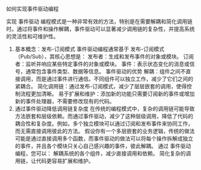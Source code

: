 如何实现事件驱动编程

实现 事件驱动 编程模式是一种非常有效的方法，特别是在需要解耦和简化调用链时。通过将事件和操作解耦，事件驱动可以显著减少调用链的复杂性，并提高系统的灵活性和可维护性。
1. 基本概念：发布-订阅模式
事件驱动编程通常基于 发布-订阅模式（Pub/Sub），其核心思想是：
发布者：生成和发布事件的对象或模块。
订阅者：监听并响应某些特定事件的对象或模块。
事件：表示状态变化的消息或信号，通常包含事件类型、数据等信息。
事件驱动的优势
解耦：组件之间不直接调用，而是通过事件进行通信。不同组件可以独立工作，减少了它们之间的紧耦合。
简化调用链：通过发布-订阅模式，减少了层层嵌套的调用，使得控制流程更加清晰。
易于扩展和维护：添加新的功能只需要订阅新的事件或增加新的事件处理器，不需要修改现有的代码。
4. 通过事件驱动降低调用链复杂度
在传统的编程模式中，复杂的调用链可能导致方法嵌套和层级依赖。而通过事件驱动，减少了这种层级调用，降低了代码的耦合性和复杂度。例如，多个独立模块可以通过订阅和发布事件来协同工作，而无需直接调用彼此的方法。
假设你有一个多层嵌套的业务逻辑，传统的做法可能是通过直接调用多个函数，而事件驱动的做法可以将每个操作拆解成独立的事件，并且各个模块只关心自己感兴趣的事件，彼此解耦。
通过 事件驱动 编程，您可以：
解耦系统的各个组件，减少直接调用和依赖。
简化复杂的调用链，让代码更容易扩展和维护。

